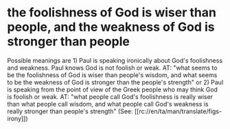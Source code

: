 # the foolishness of God is wiser than people, and the weakness of God is stronger than people

Possible meanings are 1) Paul is speaking ironically about God's foolishness and weakness. Paul knows God is not foolish or weak. AT: "what seems to be the foolishness of God is wiser than people's wisdom, and what seems to be the weakness of God is stronger than the people's strength" or 2) Paul is speaking from the point of view of the Greek people who may think God is foolish or weak. AT: "what people call God's foolishness is really wiser than what people call wisdom, and what people call God's weakness is really stronger than people's strength" (See: [[rc://en/ta/man/translate/figs-irony]])

